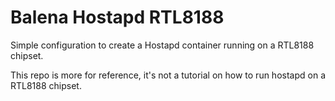 # Balena Hostapd RTL8188
Simple configuration to create a Hostapd container running on a RTL8188 chipset.

This repo is more for reference, it's not a tutorial on how to run hostapd on a RTL8188 chipset.
